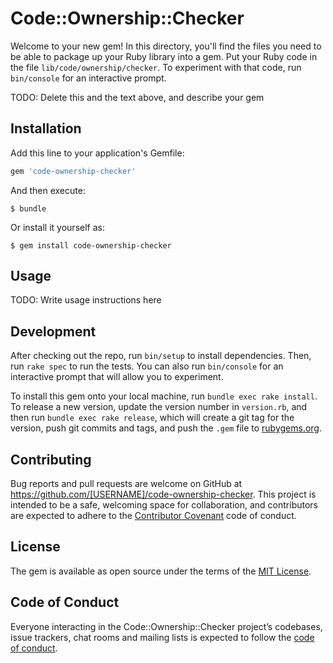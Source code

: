 # Code::Ownership::Checker

Welcome to your new gem! In this directory, you'll find the files you need to be able to package up your Ruby library into a gem. Put your Ruby code in the file `lib/code/ownership/checker`. To experiment with that code, run `bin/console` for an interactive prompt.

TODO: Delete this and the text above, and describe your gem

## Installation

Add this line to your application's Gemfile:

```ruby
gem 'code-ownership-checker'
```

And then execute:

    $ bundle

Or install it yourself as:

    $ gem install code-ownership-checker

## Usage

TODO: Write usage instructions here

## Development

After checking out the repo, run `bin/setup` to install dependencies. Then, run `rake spec` to run the tests. You can also run `bin/console` for an interactive prompt that will allow you to experiment.

To install this gem onto your local machine, run `bundle exec rake install`. To release a new version, update the version number in `version.rb`, and then run `bundle exec rake release`, which will create a git tag for the version, push git commits and tags, and push the `.gem` file to [rubygems.org](https://rubygems.org).

## Contributing

Bug reports and pull requests are welcome on GitHub at https://github.com/[USERNAME]/code-ownership-checker. This project is intended to be a safe, welcoming space for collaboration, and contributors are expected to adhere to the [Contributor Covenant](http://contributor-covenant.org) code of conduct.

## License

The gem is available as open source under the terms of the [MIT License](https://opensource.org/licenses/MIT).

## Code of Conduct

Everyone interacting in the Code::Ownership::Checker project’s codebases, issue trackers, chat rooms and mailing lists is expected to follow the [code of conduct](https://github.com/[USERNAME]/code-ownership-checker/blob/master/CODE_OF_CONDUCT.md).
